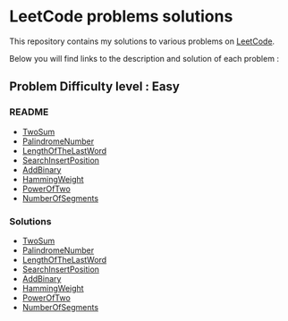 # LeetCode problems solutions 

This repository contains my solutions to various problems on [LeetCode](https://leetcode.com/problemset/). 

Below you will find links to the description and solution of each problem : 

## Problem Difficulty level : Easy 

### README

- [TwoSum](./Resolve-leetcode-problems/easy-lavel/two-sum/README.md)
- [PalindromeNumber](./Resolve-leetcode-problems/easy-lavel/palindrome-number/README.md)
- [LengthOfTheLastWord](./Resolve-leetcode-problems/easy-lavel/length-of-last-word/README.md)
- [SearchInsertPosition](/Resolve-leetcode-problems/easy-lavel/search-insert-position/README.md)
- [AddBinary](./Resolve-leetcode-problems/easy-lavel/add-binary/README.md)
- [HammingWeight](./Resolve-leetcode-problems/easy-lavel/hamming-weight/README.md)
- [PowerOfTwo](./Resolve-leetcode-problems/easy-lavel/power-of-two/README.md)
- [NumberOfSegments](./Resolve-leetcode-problems/easy-lavel/number-of-segments-in-a-string/README.md)

### Solutions 

- [TwoSum](./Resolve-leetcode-problems/easy-lavel/two-sum/TwoSum.cs)
- [PalindromeNumber](./Resolve-leetcode-problems/easy-lavel/palindrome-number/PalindromeNumber.cs)
- [LengthOfTheLastWord](./Resolve-leetcode-problems/easy-lavel/length-of-last-word/LengthOfLastWord.cs)
- [SearchInsertPosition](./Resolve-leetcode-problems/easy-lavel/search-insert-position/SearchInsertPosition.cs)
- [AddBinary](./Resolve-leetcode-problems/easy-lavel/add-binary/AddBinary.cs)
- [HammingWeight](./Resolve-leetcode-problems/easy-lavel/hamming-weight/HammingWeight.cs)
- [PowerOfTwo](./Resolve-leetcode-problems/easy-lavel/power-of-two/PowerOfTwo.cs)
- [NumberOfSegments](./Resolve-leetcode-problems/easy-lavel/number-of-segments-in-a-string/NumberOfSegments.cs)